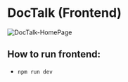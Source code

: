 # DocTalk (Frontend)

![DocTalk-HomePage](https://github.com/user-attachments/assets/a6934ad8-5a7a-45ea-a699-d5374430e2e3)

## How to run frontend:
- `npm run dev`
